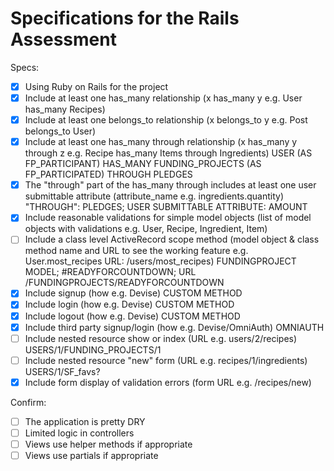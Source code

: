 # Specifications for the Rails Assessment

Specs:
- [x] Using Ruby on Rails for the project
- [x] Include at least one has_many relationship (x has_many y e.g. User has_many Recipes) 
- [x] Include at least one belongs_to relationship (x belongs_to y e.g. Post belongs_to User)
- [x] Include at least one has_many through relationship (x has_many y through z e.g. Recipe has_many Items through Ingredients) USER (AS FP_PARTICIPANT) HAS_MANY FUNDING_PROJECTS (AS FP_PARTICIPATED) THROUGH PLEDGES
- [x] The "through" part of the has_many through includes at least one user submittable attribute (attribute_name e.g. ingredients.quantity) "THROUGH": PLEDGES; USER SUBMITTABLE ATTRIBUTE: AMOUNT
- [x] Include reasonable validations for simple model objects (list of model objects with validations e.g. User, Recipe, Ingredient, Item)
- [ ] Include a class level ActiveRecord scope method (model object & class method name and URL to see the working feature e.g. User.most_recipes URL: /users/most_recipes) FUNDINGPROJECT MODEL; #READYFORCOUNTDOWN; URL /FUNDINGPROJECTS/READYFORCOUNTDOWN
- [x] Include signup (how e.g. Devise) CUSTOM METHOD
- [x] Include login (how e.g. Devise) CUSTOM METHOD
- [x] Include logout (how e.g. Devise) CUSTOM METHOD
- [x] Include third party signup/login (how e.g. Devise/OmniAuth) OMNIAUTH
- [ ] Include nested resource show or index (URL e.g. users/2/recipes) USERS/1/FUNDING_PROJECTS/1
- [ ] Include nested resource "new" form (URL e.g. recipes/1/ingredients) USERS/1/SF_favs?
- [x] Include form display of validation errors (form URL e.g. /recipes/new)

Confirm:
- [ ] The application is pretty DRY
- [ ] Limited logic in controllers
- [ ] Views use helper methods if appropriate
- [ ] Views use partials if appropriate
